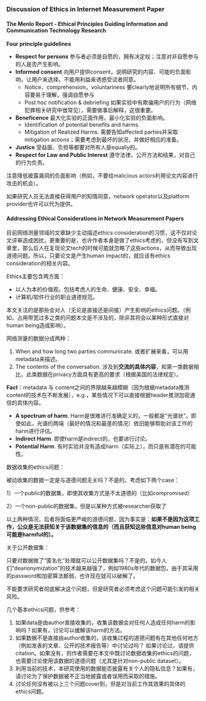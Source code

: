 ### Discussion of Ethics in Internet Measurement Paper



#### The Menlo Report - Ethical Principles Guiding Information and Communication Technology Research



**Four principle guidelines**

- **Respect for persons** 参与者必须是自愿的，拥有决定权；注意对非自愿参与的人是否产生影响。
- **Informed consent** 向用户提供consent，说明研究的内容、可能的负面影响，让用户来选择。不能用利益来诱惑受试者同意。
  - Notice，comprehension，voluntariness 要clearly地说明所有细节，内容要易于理解，强调自愿参与
  - Post hoc notification & debriefing 如果实验中有欺骗用户的行为（网络犯罪相关研究中很常见），需要做事后解释，这很重要。
- **Beneficence** 最大化实验的正面作用，最小化实验的负面影响。
  - Identification of potential benefits and harms.
  - Mitigation of Realized Harms. 需要告知affected parties并采取mitigation actions；需要考虑到最坏的状况，并做好相应的准备。
- **Justice** 受益面、负担等都要对所有人是equally的。
- **Respect for Law and Public Interest** 遵守法律，公开方法和结果，对自己的行为负责。

注意降低披露漏洞的负面影响（例如，不要给malicious actors利用论文内容进行攻击的机会）。

如果研究人员无法直接获得用户的知情同意，network operator以及platform provider也许可以代为提供。



#### Addressing Ethical Considerations in Network Measurement Papers

目前网络测量领域的文章缺少主动描述ethics consideration的习惯，这不仅对论文评审造成困扰，更重要的是，也许作者本身是做了ethics考虑的，但没有写到文章里，那么后人在复现论文tech的时候可能就忽略了这些actions，从而导致出现道德问题。所以，只要论文是产生human impact的，就应该有ethics consideration的相关内容。

Ethics主要包含两方面：

- 以人为本的价值观。包括考虑人的生命、健康、安全、幸福。
- 计算机/软件行业的职业道德规范。

本文关注的是那些会对人（无论是直接还是间接）产生影响的ethics问题。（例如，占用带宽过多之类的问题本文是不涉及的，除非其将会以某种形式直接对human being造成影响）。

网络测量的数据分成两种：

1. When and how long two parties communicate. 或者扩展来看，可以用metadata来描述。
2. The contents of the conversation. 涉及到**交流的具体内容**，和第一类数据相比，此类数据在privacy方面具有更高的要求（根据美国的法律规定）。

**Fact**：metadata 与 content之间的界限越来越模糊（因为根据metadata推测content的技术在不断发展），e.g.，某些情况下可以直接根据header推测加密通信的具体内容。



- **A spectrum of harm**. Harm是很难进行准确定义的，一般都是“光谱状”。即使如此，光谱的两端（最好的情况和最差的情况）依旧能够帮助对该工作的harm进行评估。
- **Indirect Harm**. 即使harm是indirect的，也要进行讨论。
- **Potential Harm**. 有时实验并没有造成harm（实际上），而只是有潜在的可能性。



数据收集的ethics问题：

被动收集的数据一定是与道德问题无关吗？不是的。考虑如下两个case：

1）一个public的数据集，即使其收集方式是不太道德的（比如compromised）

2）一个non-public的数据集，但是以某种方式被researcher获取了

以上两种情况，后者将面临更严峻的道德问题，因为事实是：**如果不是因为这项工作，公众是无法获知关于该数据集的信息的（而且获知这些信息对human being可能是harmful的）。**



关于公开数据集：

只要对数据做了“匿名化”处理就可以公开数据集吗？不是的。如今人们“deanonymization”的技术越来越强了，例如1980s年代的数据包，由于其采用的password和加密算法都弱，也许现在就可以破解了。

不能要求研究者彻底解决这个问题，但是研究者必须考虑这个问题可能引发的相关风险。



几个基本ethics问题，供参考：

1. 如果data是由author直接收集的，收集该数据会对任何人造成任何harm的影响吗？如果有，讨论可以缓解该harm的方法。
2. 如果数据不是直接由author收集的，该收集过程的道德问题有在其他任何地方（例如发表的文章、公开的技术报告等）中讨论过吗？ 如果讨论过，请提供citation。如果没有，则作者需要在本文中既讨论数据收集的ethics的问题，也需要讨论使用该数据的道德问题（尤其是针对non-public dataset）。
3. 利用当前的技术，本研究使用的数据能否披露有关个人的隐私信息？如果有，请讨论为了保护数据被不正当地披露或者误用而采取的措施。
4. 讨论任何没有被以上三个问题cover到，但是对当前工作其效果的具体的ethics问题。